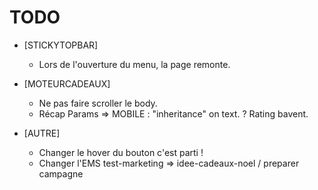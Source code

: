 # TODO

- [STICKYTOPBAR]
	- Lors de l'ouverture du menu, la page remonte.

- [MOTEURCADEAUX]
	- Ne pas faire scroller le body.
	- Récap Params => MOBILE : "inheritance" on text.
	? Rating bavent.

- [AUTRE]
	- Changer le hover du bouton c'est parti !
	- Changer l'EMS test-marketing => idee-cadeaux-noel / preparer campagne